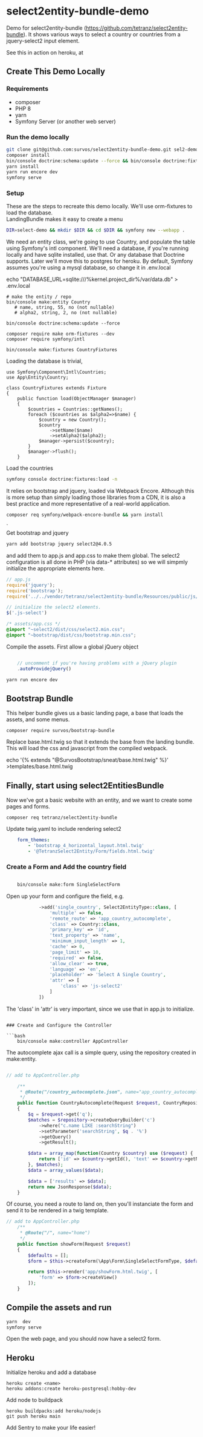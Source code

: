 # select2entity-bundle-demo
Demo for select2entity-bundle (https://github.com/tetranz/select2entity-bundle).  It shows various ways to select a country or countries from a jquery-select2 input element.

See this in action on heroku, at 

## Create This Demo Locally

### Requirements

* composer
* PHP 8
* yarn
* Symfony Server (or another web server)

### Run the demo locally

```bash
git clone git@github.com:survos/select2entity-bundle-demo.git sel2-demo && cd sel2-demo 
composer install
bin/console doctrine:schema:update --force && bin/console doctrine:fixtures:load -n
yarn install
yarn run encore dev
symfony serve
```

### Setup

These are the steps to recreate this demo locally.  We'll use orm-fixtures to load the database.  
LandingBundle makes it easy to create a menu

```bash
DIR=select-demo && mkdir $DIR && cd $DIR && symfony new --webapp . 
```
    
We need an entity class, we're going to use Country, and populate the table using Symfony's intl component.  We'll need a database, if you're running locally and have sqlite installed, use that.  Or any database that Doctrine supports.  Later we'll move this to postgres for heroku.  By default, Symfony assumes you're using a mysql database, so change it in .env.local

echo "DATABASE_URL=sqlite:///%kernel.project_dir%/var/data.db" > .env.local

    # make the entity / repo
    bin/console make:entity Country
       # name, string, 55, no (not nullable)
       # alpha2, string, 2, no (not nullable)
       
    bin/console doctrine:schema:update --force

    composer require make orm-fixtures --dev
    composer require symfony/intl 

    bin/console make:fixtures CountryFixtures
    
Loading the database is trivial, 

```
use Symfony\Component\Intl\Countries;
use App\Entity\Country;

class CountryFixtures extends Fixture
{
    public function load(ObjectManager $manager)
    {
        $countries = Countries::getNames();
        foreach ($countries as $alpha2=>$name) {
            $country = new Country();
            $country
                ->setName($name)
                ->setAlpha2($alpha2);
            $manager->persist($country);
        }
        $manager->flush();
    }
```

Load the countries

```bash
symfony console doctrine:fixtures:load -n 
```

It relies on bootstrap and jquery, loaded via Webpack Encore.  Although this is more setup than simply loading those libraries from a CDN, it is also a best practice and more representative of a real-world application.

```bash
composer req symfony/webpack-encore-bundle && yarn install
```
`    
Get bootstrap and jquery

```bash
yarn add bootstrap jquery select2@4.0.5
```
    
and add them to app.js and app.css to make them global.  The select2 configuration is all done in PHP (via data-* attributes) so we will simpmly initialize the appropriate elements here.

```javascript
// app.js
require('jquery');
require('bootstrap');
require('../../vendor/tetranz/select2entity-bundle/Resources/public/js/select2entity.js');

// initialize the select2 elements.
$('.js-select')
````

```css
/* assets/app.css */
@import "~select2/dist/css/select2.min.css";
@import "~bootstrap/dist/css/bootstrap.min.css";
```

Compile the assets.  First allow a global jQuery object

```js

    // uncomment if you're having problems with a jQuery plugin
    .autoProvidejQuery()

```

```bash
yarn run encore dev
```

## Bootstrap Bundle

This helper bundle gives us a basic landing page, a base that loads the assets, and some menus.

    composer require survos/bootstrap-bundle
    
Replace base.html.twig so that it extends the base from the landing bundle.  This will load the css and javascript from the compiled webpack.

echo '{% extends "@SurvosBootstrap/sneat/base.html.twig" %}' >templates/base.html.twig


## Finally, start using select2EntitiesBundle

Now we've got a basic website with an entity, and we want to create some pages and forms.

    composer req tetranz/select2entity-bundle
    
Update twig.yaml to include rendering select2 

```yaml
    form_themes:
        - 'bootstrap_4_horizontal_layout.html.twig'
        - '@TetranzSelect2Entity/Form/fields.html.twig'    
```    

### Create a Form and Add the country field    

```bash

    bin/console make:form SingleSelectForm

```
Open up your form and configure the field, e.g.

```php
            ->add('single_country', Select2EntityType::class, [
                'multiple' => false,
                'remote_route' => 'app_country_autocomplete',
                'class' => Country::class,
                'primary_key' => 'id',
                'text_property' => 'name',
                'minimum_input_length' => 1,
                'cache' => 0,
                'page_limit' => 10,
                'required' => false,
                'allow_clear' => true,
                'language' => 'en',
                'placeholder' => 'Select A Single Country',
                'attr' => [
                    'class' => 'js-select2'
                ]
            ])
```


The 'class' in 'attr' is very important, since we use that in app.js to initialize.
```

### Create and Configure the Controller

```bash
    bin/console make:controller AppController
```


The autocomplete ajax call is a simple query, using the repository created in make:entity.

```php

// add to AppController.php

    /**
     * @Route("/country_autocomplete.json", name="app_country_autocomplete")
     */
    public function CountryAutocomplete(Request $request, CountryRepository $repository)
    {
        $q = $request->get('q');
        $matches = $repository->createQueryBuilder('c')
            ->where("c.name LIKE :searchString")
            ->setParameter('searchString', $q . '%')
            ->getQuery()
            ->getResult();

        $data = array_map(function(Country $country) use ($request) {
            return ['id' => $country->getId(), 'text' => $country->getName()];
        }, $matches);
        $data = array_values($data);

        $data = ['results' => $data];
        return new JsonResponse($data);
    }
```

Of course, you need a route to land on, then you'll instanciate the form and send it to be rendered in a twig template.  

```php
// add to AppController.php
    /**
     * @Route("/", name="home")
     */
    public function showForm(Request $request)
    {
        $defaults = [];
        $form = $this->createForm(\App\Form\SingleSelectFormType, $defaults);

        return $this->render('app/showForm.html.twig', [
            'form' => $form->createView()
        ]);
    }
```

## Compile the assets and run

```bash
yarn  dev
symfony serve
```

Open the web page, and you should now have a select2 form.



## Heroku

Initialize heroku and add a database

    heroku create <name>
    heroku addons:create heroku-postgresql:hobby-dev

Add node to buildpack

    heroku buildpacks:add heroku/nodejs
    git push heroku main  
    
Add Sentry to make your life easier!


      




